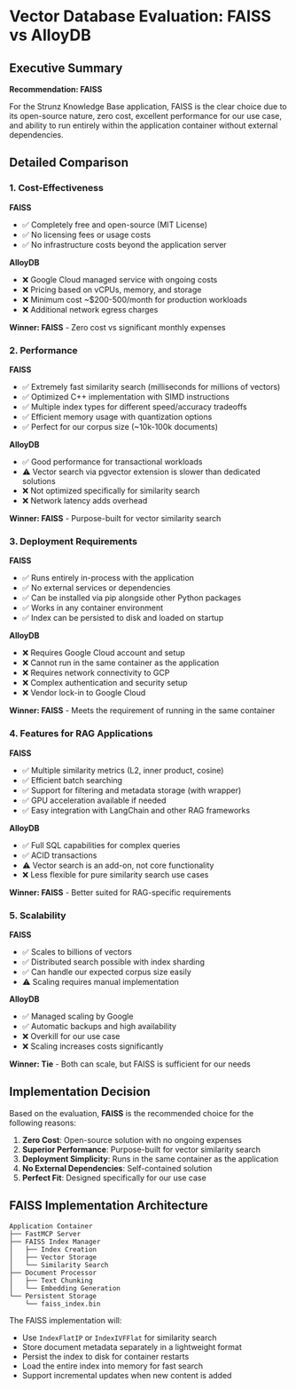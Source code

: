 # Vector Database Evaluation: FAISS vs AlloyDB

## Executive Summary

**Recommendation: FAISS**

For the Strunz Knowledge Base application, FAISS is the clear choice due to its open-source nature, zero cost, excellent performance for our use case, and ability to run entirely within the application container without external dependencies.

## Detailed Comparison

### 1. Cost-Effectiveness

**FAISS**
- ✅ Completely free and open-source (MIT License)
- ✅ No licensing fees or usage costs
- ✅ No infrastructure costs beyond the application server

**AlloyDB**
- ❌ Google Cloud managed service with ongoing costs
- ❌ Pricing based on vCPUs, memory, and storage
- ❌ Minimum cost ~$200-500/month for production workloads
- ❌ Additional network egress charges

**Winner: FAISS** - Zero cost vs significant monthly expenses

### 2. Performance

**FAISS**
- ✅ Extremely fast similarity search (milliseconds for millions of vectors)
- ✅ Optimized C++ implementation with SIMD instructions
- ✅ Multiple index types for different speed/accuracy tradeoffs
- ✅ Efficient memory usage with quantization options
- ✅ Perfect for our corpus size (~10k-100k documents)

**AlloyDB**
- ✅ Good performance for transactional workloads
- ⚠️ Vector search via pgvector extension is slower than dedicated solutions
- ❌ Not optimized specifically for similarity search
- ❌ Network latency adds overhead

**Winner: FAISS** - Purpose-built for vector similarity search

### 3. Deployment Requirements

**FAISS**
- ✅ Runs entirely in-process with the application
- ✅ No external services or dependencies
- ✅ Can be installed via pip alongside other Python packages
- ✅ Works in any container environment
- ✅ Index can be persisted to disk and loaded on startup

**AlloyDB**
- ❌ Requires Google Cloud account and setup
- ❌ Cannot run in the same container as the application
- ❌ Requires network connectivity to GCP
- ❌ Complex authentication and security setup
- ❌ Vendor lock-in to Google Cloud

**Winner: FAISS** - Meets the requirement of running in the same container

### 4. Features for RAG Applications

**FAISS**
- ✅ Multiple similarity metrics (L2, inner product, cosine)
- ✅ Efficient batch searching
- ✅ Support for filtering and metadata storage (with wrapper)
- ✅ GPU acceleration available if needed
- ✅ Easy integration with LangChain and other RAG frameworks

**AlloyDB**
- ✅ Full SQL capabilities for complex queries
- ✅ ACID transactions
- ⚠️ Vector search is an add-on, not core functionality
- ❌ Less flexible for pure similarity search use cases

**Winner: FAISS** - Better suited for RAG-specific requirements

### 5. Scalability

**FAISS**
- ✅ Scales to billions of vectors
- ✅ Distributed search possible with index sharding
- ✅ Can handle our expected corpus size easily
- ⚠️ Scaling requires manual implementation

**AlloyDB**
- ✅ Managed scaling by Google
- ✅ Automatic backups and high availability
- ❌ Overkill for our use case
- ❌ Scaling increases costs significantly

**Winner: Tie** - Both can scale, but FAISS is sufficient for our needs

## Implementation Decision

Based on the evaluation, **FAISS** is the recommended choice for the following reasons:

1. **Zero Cost**: Open-source solution with no ongoing expenses
2. **Superior Performance**: Purpose-built for vector similarity search
3. **Deployment Simplicity**: Runs in the same container as the application
4. **No External Dependencies**: Self-contained solution
5. **Perfect Fit**: Designed specifically for our use case

## FAISS Implementation Architecture

```
Application Container
├── FastMCP Server
├── FAISS Index Manager
│   ├── Index Creation
│   ├── Vector Storage
│   └── Similarity Search
├── Document Processor
│   ├── Text Chunking
│   └── Embedding Generation
└── Persistent Storage
    └── faiss_index.bin
```

The FAISS implementation will:
- Use `IndexFlatIP` or `IndexIVFFlat` for similarity search
- Store document metadata separately in a lightweight format
- Persist the index to disk for container restarts
- Load the entire index into memory for fast search
- Support incremental updates when new content is added